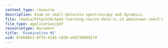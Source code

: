 ```yaml
---
content_type: resource
description: Exam on small-molecule spectroscopy and dynamics.
file: /media/https%3A/open-learning-course-data-rc.s3.amazonaws.com/5-80-small-molecule-spectroscopy-and-dynamics-fall-2008/6feb0b539f7641d5c039e95f3d98927d_exam2_1977.pdf
file_type: application/pdf
resourcetype: Document
title: 'Examination #2'
uid: 6feb0b53-9f76-41d5-c039-e95f3d98927d
---
```

